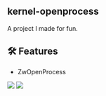 ## kernel-openprocess
A project I made for fun.

## 🛠 Features
- ZwOpenProcess

![](https://img.shields.io/github/stars/refo0/kernel-open-process)
![](https://img.shields.io/github/forks/refo0/kernel-open-process)
